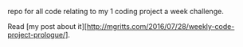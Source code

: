 repo for all code relating to my 1 coding project a week challenge.

Read [my post about it][http://mgritts.com/2016/07/28/weekly-code-project-prologue/].
